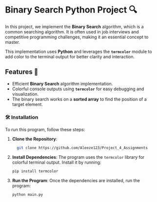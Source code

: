 # Binary Search Python Project 🔍

In this project, we implement the **Binary Search** algorithm, which is a common searching algorithm. It is often used in job interviews and competitive programming challenges, making it an essential concept to master.

This implementation uses **Python** and leverages the **`termcolor`** module to add color to the terminal output for better clarity and interaction.

## Features 🌟
- Efficient **Binary Search** algorithm implementation.
- Colorful console outputs using **`termcolor`** for easy debugging and visualization.
- The binary search works on a **sorted array** to find the position of a target element.


### 🛠️ Installation

To run this program, follow these steps:

1. **Clone the Repository**:
    ```bash
      git clone https://github.com/Aleeze123/Project_4_Assignments
    ```

2. **Install Dependencies**:
    The program uses the `termcolor` library for colorful terminal output. Install it by running:
    ```bash
    pip install termcolor
    ```

3. **Run the Program**:
    Once the dependencies are installed, run the program:
    ```bash
    python main.py
    ```
